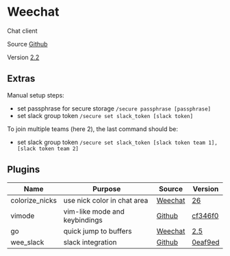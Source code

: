 # Weechat

Chat client

Source [Github](https://github.com/weechat/weechat)

Version [2.2](https://github.com/weechat/weechat/releases/tag/v2.2)

## Extras

Manual setup steps:
- set passphrase for secure storage `/secure passphrase [passphrase]`
- set slack group token `/secure set slack_token [slack token]`

To join multiple teams (here 2), the last command should be:
- set slack group token `/secure set slack_token [slack token team 1],[slack token team 2]`

## Plugins

| Name                | Purpose                          | Source                                                             | Version                                                                                                  |
|---------------------|----------------------------------|--------------------------------------------------------------------|----------------------------------------------------------------------------------------------------------|
| colorize_nicks      | use nick color in chat area      | [Weechat](https://weechat.org/files/scripts/colorize_nicks.py)     | [26](https://github.com/weechat/scripts/commit/ffda2e03486d1e90983a35ee3505b84d10fd5244)                 |
| vimode              | vim-like mode and keybindings    | [Github](https://github.com/tardypad/weechat-vimode)               | [cf346f0](https://github.com/tardypad/weechat-vimode/commit/cf346f0dea74da8d73a94ee4683a2aad223dfd9d)    |
| go                  | quick jump to buffers            | [Weechat](https://weechat.org/files/scripts/go.py)                 | [2.5](https://github.com/weechat/scripts/commit/dc9e69f37fcdc51f0f5a8856ef977ee3d8d8e371)                |
| wee_slack           | slack integration                | [Github](https://github.com/wee-slack/wee-slack)                   | [0eaf9ed](https://github.com/wee-slack/wee-slack/commit/0eaf9ed4057f4adbfeb57289f7cc12774027a9aa)        |
